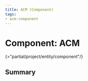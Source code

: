```yaml
---
title: ACM (Component)
tags:
- acm-component
---
```


# Component: ACM

{>"partial/project/entity/component"/}

## Summary



